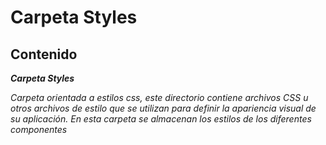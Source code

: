 # Carpeta Styles

## Contenido

**_Carpeta Styles_**

_Carpeta orientada a estilos css, este directorio contiene archivos CSS u otros archivos de estilo que se utilizan para definir la apariencia visual de su aplicación. En esta carpeta se almacenan los estilos de los diferentes componentes_
